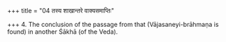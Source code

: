 +++
title = "04 तस्य शाखान्तरे वाक्यसमाप्तिः"

+++
4. The conclusion of the passage from that (Vājasaneyi-brāhmaṇa is found) in another Śākhā (of the Veda).
